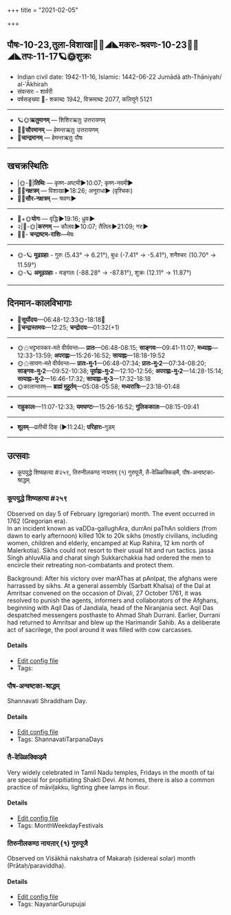 +++
title = "2021-02-05"

+++
## पौषः-10-23,तुला-विशाखा🌛🌌◢◣मकरः-श्रवणः-10-23🌌🌞◢◣तपः-11-17🪐🌞शुक्रः
- Indian civil date: 1942-11-16, Islamic: 1442-06-22 Jumādā ath-Thāniyah/ al-ʾĀkhirah
- संवत्सरः - शार्वरी
- वर्षसङ्ख्या 🌛- शकाब्दः 1942, विक्रमाब्दः 2077, कलियुगे 5121
___________________
- 🪐🌞**ऋतुमानम्** — शिशिरऋतुः उत्तरायणम्
- 🌌🌞**सौरमानम्** — हेमन्तऋतुः उत्तरायणम्
- 🌛**चान्द्रमानम्** — हेमन्तऋतुः पौषः
___________________


## खचक्रस्थितिः
- |🌞-🌛|**तिथिः** — कृष्ण-अष्टमी►10:07; कृष्ण-नवमी►  
- 🌌🌛**नक्षत्रम्** — विशाखा►18:26; अनूराधा► (वृश्चिकः)  
- 🌌🌞**सौर-नक्षत्रम्** — श्रवणः►  
___________________
- 🌛+🌞**योगः** — वृद्धिः►19:16; ध्रुवः►  
- २|🌛-🌞|**करणम्** — कौलवः►10:07; तैतिलः►21:09; गरः►  
- 🌌🌛- **चन्द्राष्टम-राशिः**—मेषः  
___________________
- 🌞-🪐 **मूढग्रहाः** - गुरुः (5.43° → 6.21°), बुधः (-7.41° → -5.41°), शनैश्चरः (10.70° → 11.59°)
- 🌞-🪐 **अमूढग्रहाः** - मङ्गलः (-88.28° → -87.81°), शुक्रः (12.11° → 11.87°)
___________________


## दिनमान-कालविभागाः
- 🌅**सूर्योदयः**—06:48-12:33🌞️-18:18🌇  
- 🌛**चन्द्रास्तमयः**—12:25; **चन्द्रोदयः**—01:32(+1)  
___________________
- 🌞⚝भट्टभास्कर-मते वीर्यवन्तः— **प्रातः**—06:48-08:15; **साङ्गवः**—09:41-11:07; **मध्याह्नः**—12:33-13:59; **अपराह्णः**—15:26-16:52; **सायाह्नः**—18:18-19:52  
- 🌞⚝सायण-मते वीर्यवन्तः— **प्रातः-मु॰1**—06:48-07:34; **प्रातः-मु॰2**—07:34-08:20; **साङ्गवः-मु॰2**—09:52-10:38; **पूर्वाह्णः-मु॰2**—12:10-12:56; **अपराह्णः-मु॰2**—14:28-15:14; **सायाह्नः-मु॰2**—16:46-17:32; **सायाह्नः-मु॰3**—17:32-18:18  
- 🌞कालान्तरम्— **ब्राह्मं मुहूर्तम्**—05:08-05:58; **मध्यरात्रिः**—23:18-01:48  
___________________
- **राहुकालः**—11:07-12:33; **यमघण्टः**—15:26-16:52; **गुलिककालः**—08:15-09:41  
___________________
- **शूलम्**—प्रतीची दिक् (►11:24); **परिहारः**–गुडम्  
___________________

## उत्सवाः
- कूपयुद्धे शिष्यहत्या #२५९, तिरुनीलकण्ठ नायऩार् (१) गुरुपूजै, तै-वॆळ्ळिक्किऴमै, पौष-अन्वष्टका-श्राद्धम्
### कूपयुद्धे शिष्यहत्या #२५९

Observed on day 5 of February (gregorian) month. The event occurred in 1762 (Gregorian era).  
In an incident known as vaDDa-gallughAra, durrAni paThAn soldiers (from dawn to early afternoon) killed 10k to 20k sikhs (mostly civilians, including women, children and elderly, encamped at Kup Rahira, 12 km north of Malerkotia). Sikhs could not resort to their usual hit and run tactics. jassa Singh ahluvAlia and charat singh Sukkarchakkia had ordered the men to encircle their retreating non-combatants and protect them.

Background: After his victory over marAThas at pAnIpat, the afghans were harrassed by sikhs. At a general assembly (Sarbatt Khalsa) of the Dal at Amritsar convened on the occasion of Divali, 27 October 1761, it was resolved to punish the agents, informers and collaborators of the Afghans, beginning with Aqil Das of Jandiala, head of the Niranjania sect. Aqil Das despatched messengers posthaste to Ahmad Shah Durrani. Earlier, Durrani had returned to Amritsar and blew up the Harimandir Sahib. As a deliberate act of sacrilege, the pool around it was filled with cow carcasses.


#### Details
- [Edit config file](https://github.com/jyotisham/adyatithi/tree/master/mahApuruSha/xatra-later/gregorian/day/02/05/kUpa-yuddham.toml)
- Tags: 


### पौष-अन्वष्टका-श्राद्धम्

Shannavati Shraddham Day.

#### Details
- [Edit config file](https://github.com/jyotisham/adyatithi/tree/master/devatA/pitR/relative_event/pauSa-aSTakA-zrAddham/offset__01/pauSa-anvaSTakA-zrAddham.toml)
- Tags: ShannavatiTarpanaDays


### तै-वॆळ्ळिक्किऴमै

Very widely celebrated in Tamil Nadu temples, Fridays in the month of tai are special for propitiating Shakti Devi. At homes, there is also a common practice of māviḻakku, lighting ghee lamps in flour.

#### Details
- [Edit config file](https://github.com/jyotisham/adyatithi/tree/master/tamil/description_only/tai~veLLikkizhamai.toml)
- Tags: MonthWeekdayFestivals


### तिरुनीलकण्ठ नायऩार् (१) गुरुपूजै

Observed on Viśākhā nakshatra of Makaraḥ (sidereal solar) month (Prātaḥ/paraviddha). 

#### Details
- [Edit config file](https://github.com/jyotisham/adyatithi/tree/master/mahApuruSha/nAyanAr/sidereal_solar_month/nakshatra/10/16/tirunIlakaNTha%20nAyan2Ar%20%281%29%20gurupUjai.toml)
- Tags: NayanarGurupujai


